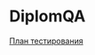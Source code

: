 # DiplomQA
 [План тестирования](https://github.com/BednovaK/DiplomQA/blob/5be355cd224d59d54627368e6afd93cd99f86955/Plan.md)
